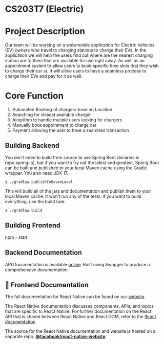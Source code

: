 # CS203T7 (Electric)

# Project Description
Our team will be working on a web/mobile application for Electric Vehicles (EV) owners who travel to charging stations to charge their EVs. In the application we will help the users find out where are the nearest charging station are to them that are available for use right away. As well as an appointment system to allow users to book specific time slots that they wish to charge their car at. It will allow users to have a seamless process to charge their EVs and pay for it as well. 

# Core Function 
1. Automated Booking of chargers base on Location 
2. Searching for closest avaliable charger 
3. Alogrithm to handle mutiple users looking for chargers
4. Manually book appointment to charge car 
5. Payment allowing the user to have a seamless transaction

## Building Backend 
You don’t need to build from source to use Spring Boot (binaries in repo.spring.io), but if you want to try out the latest and greatest, Spring Boot can be built and published to your local Maven cache using the Gradle wrapper. You also need JDK 17.

`$ ./gradlew publishToMavenLocal`

This will build all of the jars and documentation and publish them to your local Maven cache. It won’t run any of the tests. If you want to build everything, use the build task:

`$ ./gradlew build`

## Building Frontend 
npm - start 


##  Backend Documentation 
API Documentation is available [online][api]. Built using Swagger to produce a comprehensive documentation.


## 📖 Frontend Documentation

The full documentation for React Native can be found on our [website][docs].

The React Native documentation discusses components, APIs, and topics that are specific to React Native. For further documentation on the React API that is shared between React Native and React DOM, refer to the [React documentation][r-docs].

The source for the React Native documentation and website is hosted on a separate repo, [**@facebook/react-native-website**][repo-website].

[docs]: https://reactnative.dev/docs/getting-started
[r-docs]: https://react.dev/learn
[repo-website]: https://github.com/facebook/react-native-website
[api]:  https://jjseah.github.io/CS203T7/.
